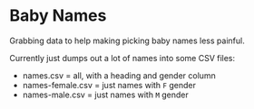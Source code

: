 Baby Names
==========

Grabbing data to help making picking baby names less painful.

Currently just dumps out a lot of names into some CSV files:

- names.csv = all, with a heading and gender column
- names-female.csv = just names with `F` gender
- names-male.csv = just names with `M` gender
